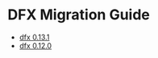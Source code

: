 # DFX Migration Guide

- [dfx 0.13.1](./dfx-0.13.1-migration-guide.md)
- [dfx 0.12.0](./dfx-0.12.0-migration-guide.md)
